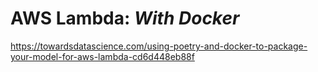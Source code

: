 # AWS Lambda: _With Docker_

https://towardsdatascience.com/using-poetry-and-docker-to-package-your-model-for-aws-lambda-cd6d448eb88f
